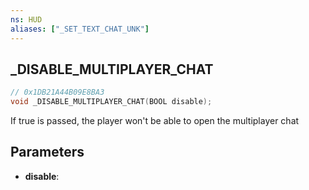 ```yaml
---
ns: HUD
aliases: ["_SET_TEXT_CHAT_UNK"]
---
```

## _DISABLE_MULTIPLAYER_CHAT

```c
// 0x1DB21A44B09E8BA3
void _DISABLE_MULTIPLAYER_CHAT(BOOL disable);
```

If true is passed, the player won't be able to open the multiplayer chat

## Parameters
* **disable**:

